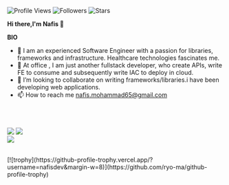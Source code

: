  ![Profile Views](https://komarev.com/ghpvc/?username=nafisdev&color=green)  ![Followers](https://img.shields.io/github/followers/nafisdev)  ![Stars](https://img.shields.io/github/stars/nafisdev?label=Profile%20Stars&logo=Profile%20stars&logoColor=g) 


<b>Hi there,I'm Nafis [](https://nafisdev.github.io)</b>👋<br>


<b>BIO</b><br>
- 👀 I am an experienced Software Engineer with a passion for libraries, frameworks and infrastructure. Healthcare technologies fascinates me.
- 🌱 At office , I am just another fullstack developer, who create APIs, write FE to consume and subsequently write IAC to deploy in cloud.
- 💞️ I’m looking to collaborate on writing frameworks/libraries.i have been developing web applications.
- 📫 How to reach me nafis.mohammad65@gmail.com

<br><br>

<!--
[![My GitHub Stats](https://github-readme-stats.vercel.app/api/?username=nafisdev&count_private=true&theme=tokyonight&showicons=true)]()
[![My GitHub Language Stats](https://github-readme-stats.vercel.app/api/top-langs/?username=nafisdev&langs_count=5&theme=tokyonight)]()
-->

![](https://github-readme-stats.vercel.app/api?username=nafisdev&theme=light&hide_border=false&include_all_commits=true&count_private=true)
![](https://github-readme-streak-stats.herokuapp.com/?user=nafisdev&theme=light&hide_border=false)<br/>
![](https://github-readme-stats.vercel.app/api/top-langs/?username=nafisdev&theme=light&hide_border=false&include_all_commits=true&count_private=true&layout=compact)


<br>
[![trophy](https://github-profile-trophy.vercel.app/?username=nafisdev&margin-w=8)](https://github.com/ryo-ma/github-profile-trophy)


<br>
